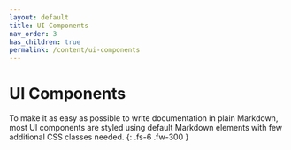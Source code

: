 ```yaml
---
layout: default
title: UI Components
nav_order: 3
has_children: true
permalink: /content/ui-components
---
```


# UI Components

To make it as easy as possible to write documentation in plain Markdown, most UI components are styled using default Markdown elements with few additional CSS classes needed.
{: .fs-6 .fw-300 }
